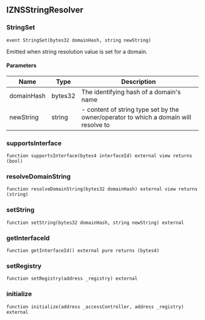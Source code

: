 ## IZNSStringResolver

### StringSet

```solidity
event StringSet(bytes32 domainHash, string newString)
```

Emitted when string resolution value is set for a domain.

#### Parameters

| Name | Type | Description |
| ---- | ---- | ----------- |
| domainHash | bytes32 | The identifying hash of a domain's name |
| newString | string | - content of string type set by the owner/operator to which a domain will resolve to |

### supportsInterface

```solidity
function supportsInterface(bytes4 interfaceId) external view returns (bool)
```

### resolveDomainString

```solidity
function resolveDomainString(bytes32 domainHash) external view returns (string)
```

### setString

```solidity
function setString(bytes32 domainHash, string newString) external
```

### getInterfaceId

```solidity
function getInterfaceId() external pure returns (bytes4)
```

### setRegistry

```solidity
function setRegistry(address _registry) external
```

### initialize

```solidity
function initialize(address _accessController, address _registry) external
```

